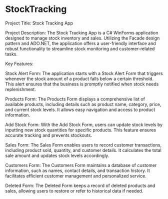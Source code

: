 # StockTracking
Project Title: Stock Tracking App

Project Description: 
The Stock Tracking App is a C# WinForms application designed to manage stock inventory and sales. Utilizing the Facade design pattern and ADO.NET, the application offers a user-friendly interface and robust functionality to streamline stock monitoring and customer-related tasks.

Key Features:

Stock Alert Form: The application starts with a Stock Alert Form that triggers whenever the stock amount of a product falls below a certain threshold. This alert ensures that the business is promptly notified when stock needs replenishment.

Products Form: The Products Form displays a comprehensive list of available products, including details such as product name, category, price, and current stock levels. It allows easy navigation and access to product information.

Add Stock Form: With the Add Stock Form, users can update stock levels by inputting new stock quantities for specific products. This feature ensures accurate tracking and prevents stockouts.

Sales Form: The Sales Form enables users to record customer transactions, including product sold, quantity, and customer details. It calculates the total sale amount and updates stock levels accordingly.

Customers Form: The Customers Form maintains a database of customer information, such as names, contact details, and transaction history. It facilitates efficient customer management and personalized service.

Deleted Form: The Deleted Form keeps a record of deleted products and sales, allowing users to restore or refer to historical data if needed.
